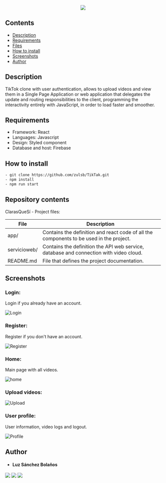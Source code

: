 <div align= center><img src='https://user-images.githubusercontent.com/7723544/119770735-376f5080-be82-11eb-96c8-79df597306fe.png'></div>

## Contents

* [Description](https://github.com/zulsb/TikTak#description)
* [Requirements](https://github.com/zulsb/TikTak#requirements)
* [Files](https://github.com/zulsb/TikTak#repository-contents)
* [How to install](https://github.com/zulsb/TikTak#how-to-install)
* [Screenshots](https://github.com/zulsb/TikTak#screenshots)
* [Author](https://github.com/zulsb/TikTak#authors)


## Description
TikTok clone with user authentication, allows to upload videos and view them in a Single Page Application or web application that delegates the update and routing responsibilities to the client, programming the interactivity entirely with JavaScript, in order to load faster and smoother. 

## Requirements
* Framework: React
* Languages: Javascript 
* Design: Styled component
* Database and host: Firebase 

## How to install

```bash
- git clone https://github.com/zulsb/TikTak.git
- npm install
- npm run start
```


## Repository contents
ClarasQueSí - Project files:

|   **File**   |   **Description**   |
| -------------- | --------------------- |
|app/ | Contains the definition and react code of all the components to be used in the project. |
|servicioweb/ | Contains the definition the API web service, database and connection with video cloud.|
|README.md | File that defines the project documentation. |

## Screenshots

### Login:
Login if you already have an account.

![Login](https://user-images.githubusercontent.com/7723544/119773931-fcbbe700-be86-11eb-83ad-a09c936b13ed.png)

### Register:
Register if you don't have an account.

![Register](https://user-images.githubusercontent.com/7723544/119773933-fd547d80-be86-11eb-8d94-1c3062eb8cc7.png)

### Home:
Main page with all videos.

![home](https://user-images.githubusercontent.com/7723544/119774356-ab602780-be87-11eb-8e91-5723e07f6bad.png)


### Upload videos:
![Upload](https://user-images.githubusercontent.com/7723544/119774355-ab602780-be87-11eb-8638-f43d614e9cfe.png)

### User profile:
User information, video logs and logout.

![Profile](https://user-images.githubusercontent.com/7723544/119774352-aa2efa80-be87-11eb-8520-daf21f63e738.png)


## Author

* #### Luz Sánchez Bolaños
[<img src="https://img.shields.io/badge/LuzSanchez-%230077B5.svg?&style=flat-square&logo=linkedin&logoColor=white"/>](https://www.linkedin.com/in/luzsanchezb/)
[<img src="https://img.shields.io/badge/@LuzSanchezB-%231da1f2.svg?&style=flat-square&logo=twitter&logoColor=white"/>](https://twitter.com/LuzSanchezB)
[<img src="https://img.shields.io/badge/zulsb-332B40?&style=flat-square&logo=Github&logoColor=white"/>](https://github.com/zulsb)
